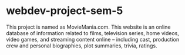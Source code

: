 # webdev-project-sem-5
This project is named as MovieMania.com. This website is an online database of information related to films, television series, home videos, video games, and streaming content online – including cast, production crew and personal biographies, plot summaries, trivia, ratings. 

